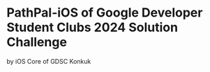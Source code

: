 # PathPal-iOS of Google Developer Student Clubs 2024 Solution Challenge

by iOS Core of GDSC Konkuk

